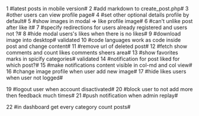 1 #latest posts in mobile version#
2 #add markdown to create_post.php#
3 #other users can view profile page#
4 #set other optional details profile by default#
5 #show images in modal => like profile image#
6 #can't unlike post after like it#
7 #specify redirections for users already registered and users not ?#
8 #hide modal users's likes when there is no likes#
9 #download image into desktop#
validated 10 #code languages work as code inside post and change content#
11 #remove url of deleted post#
12 #fetch show comments and count likes comments sheers area#
13 #show favorites marks in spicify categories#
validated 14 #notification for post liked for which post?#
15 #make notifications content visible in col-md and col view#
16 #change image profile when user add new image#
17 #hide likes users when user not logged#
<!-- 18 #show message when user dose't exist in db# -->
19 #logout user when account disactivated#
20 #block user to not add more then feedback much times#
21 #push notification when admin replay#

22 #in dashboard get every category count posts#